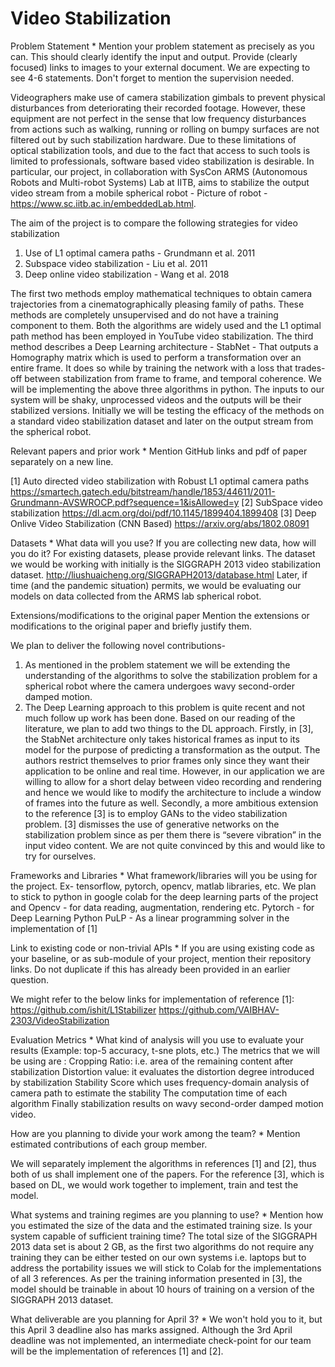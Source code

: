 # Video Stabilization

Problem Statement *
Mention your problem statement as precisely as you can. This should clearly identify the input and output. Provide (clearly focused) links to images to your external document. We are expecting to see 4-6 statements. Don't forget to mention the supervision needed.

Videographers make use of camera stabilization gimbals to prevent physical disturbances from deteriorating their recorded footage. However, these equipment are not perfect in the sense that low frequency disturbances from actions such as walking, running or rolling on bumpy surfaces are not filtered out by such stabilization hardware.
Due to these limitations of optical stabilization tools, and due to the fact that access to such tools is limited to professionals, software based video stabilization is desirable. 
In particular, our project, in collaboration with SysCon ARMS (Autonomous Robots and Multi-robot Systems) Lab at IITB, aims to stabilize the output video stream from a mobile spherical robot - Picture of robot - https://www.sc.iitb.ac.in/embeddedLab.html.

The aim of the project is to compare the following strategies for video stabilization
1. Use of L1 optimal camera paths - Grundmann et al. 2011
2. Subspace video stabilization - Liu et al. 2011
3. Deep online video stabilization - Wang et al. 2018


The first two methods employ mathematical techniques to obtain camera trajectories from a cinematographically pleasing family of paths. These methods are completely unsupervised and do not have a training component to them. Both the algorithms are widely used and the L1 optimal path method has been employed in YouTube video stabilization. 
The third method describes a Deep Learning architecture - StabNet - That outputs a Homography matrix which is used to perform a transformation over an entire frame. It does so while by training the network with a loss that trades-off between stabilization from frame to frame, and temporal coherence.
We will be implementing the above three algorithms in python. The inputs to our system will be shaky, unprocessed videos and the outputs will be their stabilized versions. 
Initially we will be testing the efficacy of the methods on a standard video stabilization dataset and later on the output stream from the spherical robot.

Relevant papers and prior work *
Mention GitHub links and pdf of paper separately on a new line.

[1] Auto directed video stabilization with Robust L1 optimal camera paths
https://smartech.gatech.edu/bitstream/handle/1853/44611/2011-Grundmann-AVSWROCP.pdf?sequence=1&isAllowed=y
[2] SubSpace video stabilization
https://dl.acm.org/doi/pdf/10.1145/1899404.1899408
[3] Deep Onlive Video Stabilization (CNN Based)
https://arxiv.org/abs/1802.08091

Datasets *
What data will you use? If you are collecting new data, how will you do it? For existing datasets, please provide relevant links.
The dataset we would be working with initially is the SIGGRAPH 2013 video stabilization dataset.
http://liushuaicheng.org/SIGGRAPH2013/database.html
Later, if time (and the pandemic situation) permits, we would be evaluating our models on data collected from the ARMS lab spherical robot. 

Extensions/modifications to the original paper
Mention the extensions or modifications to the original paper and briefly justify them.

We plan to deliver the following novel contributions-
1. As mentioned in the problem statement we will be extending the understanding of the algorithms to solve the stabilization problem for a spherical robot where the camera undergoes wavy second-order damped motion.
2. The Deep Learning approach to this problem is quite recent and not much follow up work has been done. Based on our reading of the literature, we plan to add two things to the DL approach. Firstly, in [3], the StabNet architecture only takes historical frames as input to its model for the purpose of predicting a transformation as the output. The authors restrict themselves to prior frames only since they want their application to be online and real time. However, in our application we are willing to allow for a short delay between video recording and rendering and hence we would like to modify the architecture to include a window of frames into the future as well.
Secondly, a more ambitious extension to the reference [3] is to employ GANs to the video stabilization problem. [3] dismisses the use of generative networks on the stabilization problem since as per them there is “severe vibration” in the input video content. We are not quite convinced by this and would like to try for ourselves.

Frameworks and Libraries *
What framework/libraries will you be using for the project. Ex- tensorflow, pytorch, opencv, matlab libraries, etc.
We plan to stick to python in google colab for the deep learning parts of the project and 
Opencv - for data reading, augmentation, rendering etc.
Pytorch - for Deep Learning 
Python PuLP - As a linear programming solver in the implementation of [1]

Link to existing code or non-trivial APIs *
If you are using existing code as your baseline, or as sub-module of your project, mention their repository links. Do not duplicate if this has already been provided in an earlier question.

We might refer to the below links for implementation of reference [1]:
https://github.com/ishit/L1Stabilizer
https://github.com/VAIBHAV-2303/VideoStabilization

Evaluation Metrics *
What kind of analysis will you use to evaluate your results (Example: top-5 accuracy, t-sne plots, etc.)
The metrics that we will be using are :
Cropping Ratio: i.e. area of the remaining content after stabilization
Distortion value: it  evaluates the distortion degree introduced by stabilization
Stability Score which uses frequency-domain analysis of camera path to estimate the stability
The computation time of each algorithm
Finally stabilization results on wavy second-order damped motion video.

How are you planning to divide your work among the team? *
Mention estimated contributions of each group member.

We will separately implement the algorithms in references [1] and [2], thus both of us shall implement one of the papers. For the reference [3], which is based on DL, we would work together to implement, train and test the model.

What systems and training regimes are you planning to use? *
Mention how you estimated the size of the data and the estimated training size. Is your system capable of sufficient training time?
The total size of the SIGGRAPH 2013 data set is about 2 GB, as the first two algorithms do not require any training they can be either tested on our own systems i.e. laptops but to address the portability issues we will stick to Colab for the implementations of all 3 references. 
As per the training information presented in [3], the model should be trainable in about 10 hours of training on a version of the SIGGRAPH 2013 dataset.

What deliverable are you planning for April 3? *
We won't hold you to it, but this April 3 deadline also has marks assigned.
Although the 3rd April deadline was not implemented, an intermediate check-point for our team will be the implementation of references [1] and [2].




